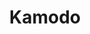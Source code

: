 ---
layout: default
description: Open-source python resource for model data access
poc: Katherine Garcia-Sage
shortname: kamodo
timestamp: Mon, 14 Feb 2022 17:29:48 GMT
title: Kamodo
type: access tool
uuid: 52b2afad-ecf9-4084-aa8a-92e6d241718c
website_link: https://github.com/nasa/Kamodo
---